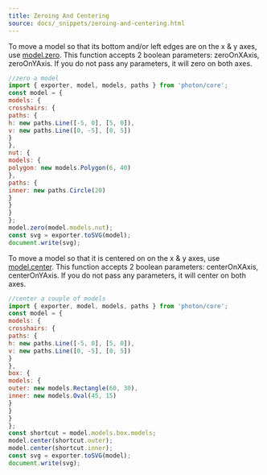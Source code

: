 ```yaml
---
title: Zeroing And Centering
source: docs/_snippets/zeroing-and-centering.html
---
```


To move a model so that its bottom and/or left edges are on the x & y axes, use [model.zero](/docs/api/modules/model.md#zero).
This function accepts 2 boolean parameters: zeroOnXAxis, zeroOnYAxis. If you do not pass any parameters, it will zero on both axes.

```javascript
//zero a model
import { exporter, model, models, paths } from 'photon/core';
const model = {
models: {
crosshairs: {
paths: {
h: new paths.Line([-5, 0], [5, 0]),
v: new paths.Line([0, -5], [0, 5])
}
},
nut: {
models: {
polygon: new models.Polygon(6, 40)
},
paths: {
inner: new paths.Circle(20)
}
}
}
};
model.zero(model.models.nut);
const svg = exporter.toSVG(model);
document.write(svg);
```

To move a model so that it is centered on on the x & y axes, use [model.center](/docs/api/modules/model.md#center).
This function accepts 2 boolean parameters: centerOnXAxis, centerOnYAxis. If you do not pass any parameters, it will center on both axes.

```javascript
//center a couple of models
import { exporter, model, models, paths } from 'photon/core';
const model = {
models: {
crosshairs: {
paths: {
h: new paths.Line([-5, 0], [5, 0]),
v: new paths.Line([0, -5], [0, 5])
}
},
box: {
models: {
outer: new models.Rectangle(60, 30),
inner: new models.Oval(45, 15)
}
}
}
};
const shortcut = model.models.box.models;
model.center(shortcut.outer);
model.center(shortcut.inner);
const svg = exporter.toSVG(model);
document.write(svg);
```
